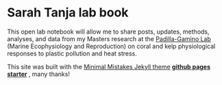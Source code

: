 # Sarah Tanja lab book 

This open lab notebook will allow me to share posts, updates, methods, analyses, and data from my Masters research at the [Padilla-Gamino Lab](https://padilla-gaminolab.weebly.com/) (Marine Ecophysiology and Reproduction) on coral and kelp physiological responses to plastic pollution and heat stress.


This site was built with the [Minimal Mistakes Jekyll theme](https://github.com/mmistakes/minimal-mistakes) [**github pages starter**](https://github.com/mmistakes/mm-github-pages-starter/generate) , many thanks! 

